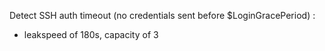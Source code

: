 Detect SSH auth timeout (no credentials sent before $LoginGracePeriod) :

 - leakspeed of 180s, capacity of 3
 